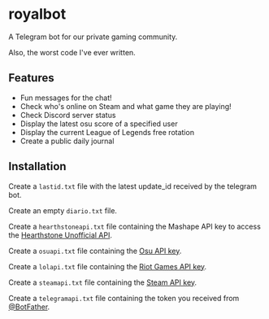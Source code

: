 # royalbot
A Telegram bot for our private gaming community.

Also, the worst code I've ever written.

## Features
* Fun messages for the chat!
* Check who's online on Steam and what game they are playing!
* Check Discord server status
* Display the latest osu score of a specified user
* Display the current League of Legends free rotation
* Create a public daily journal

## Installation
Create a `lastid.txt` file with the latest update_id received by the telegram bot.

Create an empty `diario.txt` file.

Create a `hearthstoneapi.txt` file containing the Mashape API key to access the [Hearthstone Unofficial API](https://market.mashape.com/omgvamp/hearthstone).

Create a `osuapi.txt` file containing the [Osu API key](https://osu.ppy.sh/p/API).

Create a `lolapi.txt` file containing the [Riot Games API key](https://developer.riotgames.com/).

Create a `steamapi.txt` file containing the [Steam API key](http://steamcommunity.com/dev/apikey).

Create a `telegramapi.txt` file containing the token you received from [\@BotFather](telegram.me/botfather).
